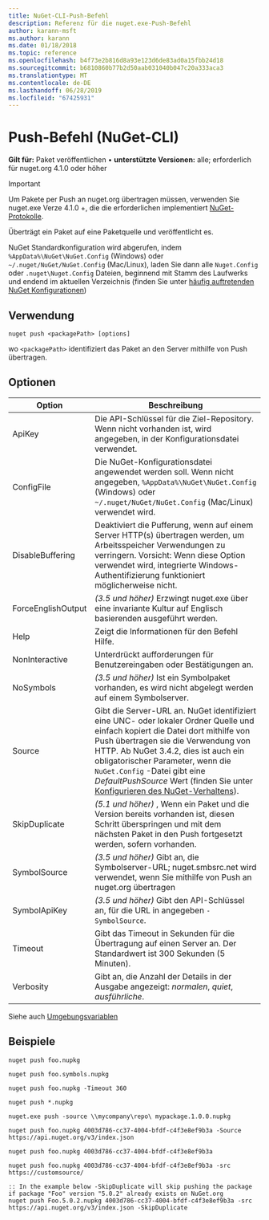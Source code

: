```yaml
---
title: NuGet-CLI-Push-Befehl
description: Referenz für die nuget.exe-Push-Befehl
author: karann-msft
ms.author: karann
ms.date: 01/18/2018
ms.topic: reference
ms.openlocfilehash: b4f73e2b816d8a93e123d6de83ad0a15fbb24d18
ms.sourcegitcommit: b6810860b77b2d50aab031040b047c20a333aca3
ms.translationtype: MT
ms.contentlocale: de-DE
ms.lasthandoff: 06/28/2019
ms.locfileid: "67425931"
---
```

# <a name="push-command-nuget-cli"></a>Push-Befehl (NuGet-CLI)

**Gilt für:** Paket veröffentlichen &bullet; **unterstützte Versionen:** alle; erforderlich für nuget.org 4.1.0 oder höher

> [!Important]
> Um Pakete per Push an nuget.org übertragen müssen, verwenden Sie nuget.exe Verze 4.1.0 +, die die erforderlichen implementiert [NuGet-Protokolle](../api/nuget-protocols.md).

Überträgt ein Paket auf eine Paketquelle und veröffentlicht es.

NuGet Standardkonfiguration wird abgerufen, indem `%AppData%\NuGet\NuGet.Config` (Windows) oder `~/.nuget/NuGet/NuGet.Config` (Mac/Linux), laden Sie dann alle `Nuget.Config` oder `.nuget\Nuget.Config` Dateien, beginnend mit Stamm des Laufwerks und endend im aktuellen Verzeichnis (finden Sie unter [häufig auftretenden NuGet Konfigurationen](../consume-packages/configuring-nuget-behavior.md))

## <a name="usage"></a>Verwendung

```cli
nuget push <packagePath> [options]
```

wo `<packagePath>` identifiziert das Paket an den Server mithilfe von Push übertragen.

## <a name="options"></a>Optionen

| Option | Beschreibung |
| --- | --- |
| ApiKey | Die API-Schlüssel für die Ziel-Repository. Wenn nicht vorhanden ist, wird angegeben, in der Konfigurationsdatei verwendet. |
| ConfigFile | Die NuGet-Konfigurationsdatei angewendet werden soll. Wenn nicht angegeben, `%AppData%\NuGet\NuGet.Config` (Windows) oder `~/.nuget/NuGet/NuGet.Config` (Mac/Linux) verwendet wird.|
| DisableBuffering | Deaktiviert die Pufferung, wenn auf einem Server HTTP(s) übertragen werden, um Arbeitsspeicher Verwendungen zu verringern. Vorsicht: Wenn diese Option verwendet wird, integrierte Windows-Authentifizierung funktioniert möglicherweise nicht. |
| ForceEnglishOutput | *(3.5 und höher)*  Erzwingt nuget.exe über eine invariante Kultur auf Englisch basierenden ausgeführt werden. |
| Help | Zeigt die Informationen für den Befehl Hilfe. |
| NonInteractive | Unterdrückt aufforderungen für Benutzereingaben oder Bestätigungen an. |
| NoSymbols | *(3.5 und höher)*  Ist ein Symbolpaket vorhanden, es wird nicht abgelegt werden auf einem Symbolserver. |
| Source | Gibt die Server-URL an. NuGet identifiziert eine UNC- oder lokaler Ordner Quelle und einfach kopiert die Datei dort mithilfe von Push übertragen sie die Verwendung von HTTP.  Ab NuGet 3.4.2, dies ist auch ein obligatorischer Parameter, wenn die `NuGet.Config` -Datei gibt eine *DefaultPushSource* Wert (finden Sie unter [Konfigurieren des NuGet-Verhaltens](../consume-packages/configuring-nuget-behavior.md)). |
| SkipDuplicate | *(5.1 und höher)*  , Wenn ein Paket und die Version bereits vorhanden ist, diesen Schritt überspringen und mit dem nächsten Paket in den Push fortgesetzt werden, sofern vorhanden. |
| SymbolSource | *(3.5 und höher)*  Gibt an, die Symbolserver-URL; nuget.smbsrc.net wird verwendet, wenn Sie mithilfe von Push an nuget.org übertragen |
| SymbolApiKey | *(3.5 und höher)*  Gibt den API-Schlüssel an, für die URL in angegeben `-SymbolSource`. |
| Timeout | Gibt das Timeout in Sekunden für die Übertragung auf einen Server an. Der Standardwert ist 300 Sekunden (5 Minuten). |
| Verbosity | Gibt an, die Anzahl der Details in der Ausgabe angezeigt: *normalen*, *quiet*, *ausführliche*. |

Siehe auch [Umgebungsvariablen](cli-ref-environment-variables.md)

## <a name="examples"></a>Beispiele

```cli
nuget push foo.nupkg

nuget push foo.symbols.nupkg

nuget push foo.nupkg -Timeout 360

nuget push *.nupkg

nuget.exe push -source \\mycompany\repo\ mypackage.1.0.0.nupkg

nuget push foo.nupkg 4003d786-cc37-4004-bfdf-c4f3e8ef9b3a -Source https://api.nuget.org/v3/index.json

nuget push foo.nupkg 4003d786-cc37-4004-bfdf-c4f3e8ef9b3a

nuget push foo.nupkg 4003d786-cc37-4004-bfdf-c4f3e8ef9b3a -src https://customsource/

:: In the example below -SkipDuplicate will skip pushing the package if package "Foo" version "5.0.2" already exists on NuGet.org
nuget push Foo.5.0.2.nupkg 4003d786-cc37-4004-bfdf-c4f3e8ef9b3a -src https://api.nuget.org/v3/index.json -SkipDuplicate
```
